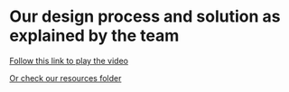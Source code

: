 # Our design process and solution as explained by the team 


[Follow this link to play the video](https://drive.google.com/file/d/1Q0IsgMJLxcmW9HysKKgLrMS5u5ZdwPtz/view )

[Or check our resources folder](https://github.com/ArchitectsEvolutionZone/MonitorMe/blob/main/resources/slideshow_full2_720p_smaller.mp4)

